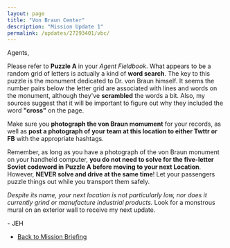 ```yaml
---
layout: page
title: "Von Braun Center"
description: "Mission Update 1"
permalink: /updates/27293401/vbc/
---
```


Agents,

Please refer to **Puzzle A** in your *Agent Fieldbook*. What appears
to be a random grid of letters is actually a kind of **word search**.
The key to this puzzle is the monument dedicated to Dr. von Braun
himself. It seems the number pairs below the letter grid are associated
with lines and words on the monument,
although they've **scrambled** the words a bit.
Also, my sources suggest that it will be important to figure out why they
included the word **"cross"** on the page.

Make sure you **photograph the von Braun momument** for your records,
as well as **post a photograph of your team at this location to either
Twttr or FB** with the appropriate hashtags.

Remember, as long as you have a photograph of the von Braun monument on
your handheld computer, **you do not need to solve for the five-letter
Soviet codeword in Puzzle A before moving to your next Location**.
However, **NEVER solve and drive at the same time**! Let your passengers
puzzle things out while you transport them safely.

*Despite its name, your next location is not particularly low,
nor does it currently grind or manufacture industrial products.*
Look for a monstrous mural on an exterior wall to receive my next update.

\- JEH

* [Back to Mission Briefing](/updates/78234592/tolfoy/)
